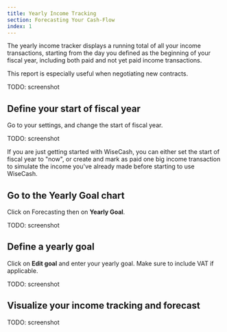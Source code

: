 ```yaml
---
title: Yearly Income Tracking
section: Forecasting Your Cash-Flow
index: 1
---
```


The yearly income tracker displays a running total of all your income transactions, starting from the day you defined as the beginning of your fiscal year, including both paid and not yet paid income transactions.

This report is especially useful when negotiating new contracts.

TODO: screenshot

## Define your start of fiscal year

Go to your settings, and change the start of fiscal year.

TODO: screenshot

<div class='alert alert-info' role='alert'>
  <i class="fa fa-warning"></i> If you are just getting started with WiseCash, you can either set the start of fiscal year to "now", or create and mark as paid one big income transaction to simulate the income you've already made before starting to use WiseCash.
</div>

## Go to the Yearly Goal chart

Click on Forecasting then on **Yearly Goal**.

TODO: screenshot

## Define a yearly goal

Click on **Edit goal** and enter your yearly goal. Make sure to include VAT if applicable.

TODO: screenshot

## Visualize your income tracking and forecast

TODO: screenshot

